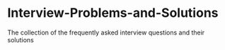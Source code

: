 # Interview-Problems-and-Solutions
The collection of the frequently asked interview questions and their solutions
